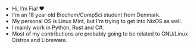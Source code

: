 - Hi, I’m Fia! ❤︎
- I'm an 18 year old Biochem/CompSci student from Denmark.
- My personal OS is Linux Mint, but I'm trying to get into NixOS as well.
- I mainly work in Python, Rust and C#.
- Most of my contributions are probably going to be related to GNU/Linux Distros and Libreware.
